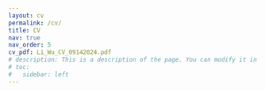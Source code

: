 ```yaml
---
layout: cv
permalink: /cv/
title: CV
nav: true
nav_order: 5
cv_pdf: Li_Wu_CV_09142024.pdf
# description: This is a description of the page. You can modify it in '_pages/cv.md'. You can also change or remove the top pdf download button.
# toc:
#   sidebar: left
---
```

